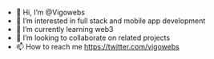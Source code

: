 - 👋 Hi, I’m @Vigowebs
- 👀 I’m interested in full stack and mobile app development
- 🌱 I’m currently learning web3
- 💞️ I’m looking to collaborate on related projects
- 📫 How to reach me https://twitter.com/vigowebs

<!---
Vigowebs/Vigowebs is a ✨ special ✨ repository because its `README.md` (this file) appears on your GitHub profile.
You can click the Preview link to take a look at your changes.
--->

